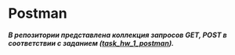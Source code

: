 # Postman
***В репозитории представлена коллекция запросов GET, POST в соответствии с заданием ([task_hw_1_postman](https://github.com/Bezgubenko-Elena/Postman/blob/main/task_hw_1_postman)).***
